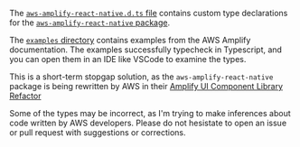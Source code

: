 The [`aws-amplify-react-native.d.ts` file](https://github.com/dantasfiles/AmplifyReactNativeTypes/blob/master/aws-amplify-react-native.d.ts) contains custom type declarations for the [`aws-amplify-react-native` package](https://github.com/aws-amplify/amplify-js/tree/master/packages/aws-amplify-react-native). 

The [`examples` directory](https://github.com/dantasfiles/AmplifyReactNativeTypes/tree/master/examples) contains examples from the AWS Amplify documentation.
The examples successfully typecheck in Typescript, and you can open them in an IDE like VSCode to examine the types.

This is a short-term stopgap solution, as the `aws-amplify-react-native` package is being rewritten by AWS in their [Amplify UI Component Library Refactor]( 
https://github.com/aws-amplify/amplify-js/issues/3279)

Some of the types may be incorrect, as I'm trying to make inferences about code written by AWS developers. Please do not hesistate to open an issue or pull request with suggestions or corrections.
